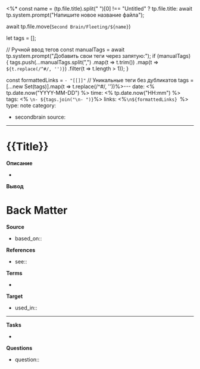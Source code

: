 <%*
const name = (tp.file.title).split(" ")[0] !== "Untitled" ? tp.file.title: await tp.system.prompt("Напишите новое название файла");

await tp.file.move(`Second Brain/Fleeting/${name}`)

let tags = [];


// Ручной ввод тегов
const manualTags = await tp.system.prompt("Добавить свои теги через запятую:");
if (manualTags) {
    tags.push(...manualTags.split(",")
        .map(t => t.trim())
        .map(t => `${t.replace(/^#/, '')}`) 
        .filter(t => t.length > 1));
}

const formattedLinks = `- "[[]]"`
// Уникальные теги без дубликатов
tags = [...new Set(tags)].map(t => t.replace(/^#/, ''))%>---
date: <% tp.date.now("YYYY-MM-DD") %>
time: <% tp.date.now("HH:mm") %>
tags: <% `\n- ${tags.join("\n- ")}`%>
links: <%`\n${formattedLinks} `%>
type: note
category: 
- secondbrain
source: 
---
# {{Title}}

**Описание**
<!-- Main content in body of my note  -->
- 

**Вывод**
<!-- Supporting content in tail of my note  -->





# Back Matter

**Source**
<!-- Always keep a link to the source- --> 
- based_on::

**References**
<!-- Links to pages not referenced in the content. see: [[related note]] because <reason> -->
- see:: 

**Terms**
<!-- Links to definition pages. -->
- 

**Target**
<!-- Link to project note or externaly published content. -->
- used_in::

---
**Tasks**
<!-- What remains to be done with this note? --> 
- 

**Questions**
<!-- What remains for you to consider? --> 
- question::
